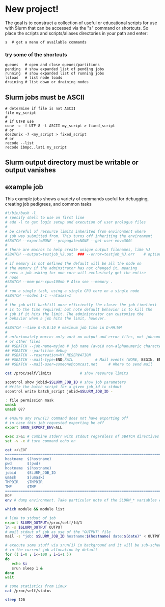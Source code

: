 # New project!

The goal is to construct a collection of useful or educational
scripts for use with Slurm that can be accessed via the "s"
command or shortcuts. So place the scripts and scripts/aliases
directories in your path and enter:

    s  # get a menu of available commands

### try some of the shortcuts
    queues   # open and close queues/partitions
    pending  # show expanded list of pending jobs
    running  # show expanded list of running jobs
    lsload   # list node loads
    draining # list down or draining nodes

## Slurm jobs must be ASCII

    # determine if file is not ASCII
    file my_script
    #
    # if UTF8 use
    conv -c -f UTF-8 -t ASCII my_script > fixed_script
    # or
    dos2unix -7 <my_script > fixed_script
    # or
    recode --list
    recode ibmpc..lat1 my_script

## Slurm output directory must be writable or output vanishes

## example job

This example jobs shows
a variety of  commands useful for debugging, creating job pedigrees,
and common tasks

```bash
#!/bin/bash -l
# specify shell to use on first line
# add -l to get login setup and execution of user prologue files
#
# be careful of resource limits inherited from environment where 
# job was submitted from. This turns off inheriting the environment
#SBATCH --export=NONE --propagate=NONE --get-user-env=300L
#
# there are macros to help create unique output filenames, like %J
#SBATCH --output=testjob_%J.out  ### --error=testjob_%J.err    # optionally create job stderr file
#
# if memory is not defined the default will be all the node on
# the memory if the adminstrator has not changed it, meaning
# even a job asking for one core will exclusively get the entire
# node
#SBATCH --mem-per-cpu=100mb # Also see --memory .
#
# run a single task, using a single CPU core on a single node
#SBATCH --nodes 1-1 --ntasks=1
#
# the job will backfill more efficiently the closer the job timelimit
# is to the time required; but note default behavior is to kill the
# job if it hits the limit. The administrator can customize the 
# behavior when a job hits the limit, however.
#
#SBATCH --time 0-0:0:10 # maximum job time in D-HH:MM
#
# unfortunately macros only work on output and error files, not jobnames
# or other files
## #SBATCH --job-name=myjob # job name (avoid non-alphanumeric characters)
## #SBATCH --partition debug
## #SBATCH --reservation=MY_RESERVATION
## #SBATCH --mail-type=END,FAIL          # Mail events (NONE, BEGIN, END, FAIL, ALL)
## #SBATCH --mail-user=someone@comcast.net     # Where to send mail

cat /proc/self/limits             # show resource limits

scontrol show jobid=$SLURM_JOB_ID # show job parameters
# Write the batch script for a given job_id to stdout
scontrol write batch_script jobid=$SLURM_JOB_ID -

: file permission mask
umask
umask 077

# ensure any srun(1) command does not have exporting off
# in case this job requested exporting be off
export SRUN_EXPORT_ENV=ALL

exec 2>&1 # combine stderr with stdout regardless of SBATCH directives
set -v -x # turn command echo on

cat <<\EOF
===============================================================================
hostname  $(hostname)
pwd       $(pwd)
hostname  $(hostname)
jobid     $SLURM_JOB_ID
umask     $(umask)
TMPDIR    $TMPDIR
TMP       $TMP
===============================================================================
EOF
env # dump environment. Take particular note of the SLURM_* variables defined

which module && module list

# link to stdout of job
export SLURM_OUTPUT=/proc/self/fd/1
ln -s $SLURM_OUTPUT OUTPUT
# mail stdout of job as use of the "OUTPUT" file
mail -s "job: $SLURM_JOB_ID hostname:$(hostname) date:$(date)" < OUTPUT

# execute some stuff via srun(1) in background and it will be sub-scheduled
# in the current job allocation by default
for (( i=0 ; i<=100 ; i=i+1 ))
do
   echo $i
   srun sleep 1 &
done
wait

# some statistics from Linux
cat /proc/self/status

sleep 120
```
